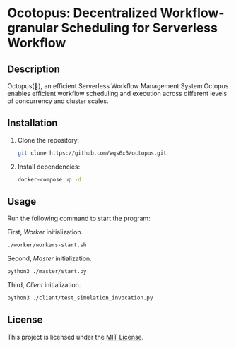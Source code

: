 # Ocotopus: Decentralized Workflow-granular Scheduling for Serverless Workflow

## Description

Octopus(🐙), an efficient Serverless Workflow Management System.Octopus enables efficient workflow scheduling and execution across different levels of concurrency and cluster scales.

## Installation
1. Clone the repository:
    ```bash
    git clone https://github.com/wqs6x6/octopus.git
    ```

2. Install dependencies:
    ```bash
    docker-compose up -d    
    ```

## Usage

Run the following command to start the program:

First, *Worker* initialization.
```bash
./worker/workers-start.sh
```
Second, *Master* initialization.   
```bash
python3 ./master/start.py
```

Third, *Client* initialization.
```bash
python3 ./client/test_simulation_invocation.py
```

## License
This project is licensed under the [MIT License](LICENSE).



